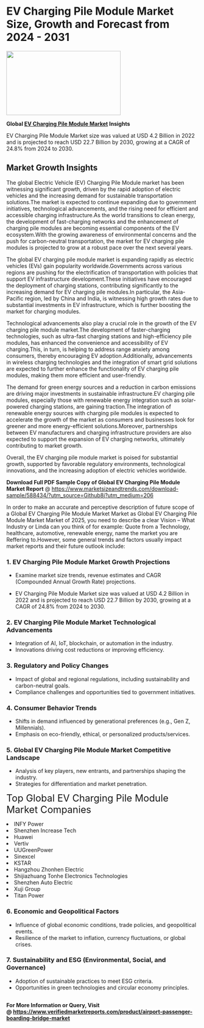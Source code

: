 <H1>EV Charging Pile Module Market Size, Growth and Forecast from 2024 - 2031</H1><img class="aligncenter size-medium wp-image-584254" src="https://thirdeyenews.in/wp-content/uploads/2024/09/Global-Market-Research-300x168.jpeg" alt="" width="300" height="168" /><p><strong>Global&nbsp;<a href="https://www.marketsizeandtrends.com/download-sample/588434/?utm_source=Github8j?utm_medium=206">EV Charging Pile Module Market</a> Insights</strong></p><p>EV Charging Pile Module Market size was valued at USD 4.2 Billion in 2022 and is projected to reach USD 22.7 Billion by 2030, growing at a CAGR of 24.8% from 2024 to 2030.</p><p><h2>Market Growth Insights</h2> <p>The global Electric Vehicle (EV) Charging Pile Module market has been witnessing significant growth, driven by the rapid adoption of electric vehicles and the increasing demand for sustainable transportation solutions.The market is expected to continue expanding due to government initiatives, technological advancements, and the rising need for efficient and accessible charging infrastructure.As the world transitions to clean energy, the development of fast-charging networks and the enhancement of charging pile modules are becoming essential components of the EV ecosystem.With the growing awareness of environmental concerns and the push for carbon-neutral transportation, the market for EV charging pile modules is projected to grow at a robust pace over the next several years.</p> <p>The global EV charging pile module market is expanding rapidly as electric vehicles (EVs) gain popularity worldwide.Governments across various regions are pushing for the electrification of transportation with policies that support EV infrastructure development.These initiatives have encouraged the deployment of charging stations, contributing significantly to the increasing demand for EV charging pile modules.In particular, the Asia-Pacific region, led by China and India, is witnessing high growth rates due to substantial investments in EV infrastructure, which is further boosting the market for charging modules.</p> <p>Technological advancements also play a crucial role in the growth of the EV charging pile module market.The development of faster-charging technologies, such as ultra-fast charging stations and high-efficiency pile modules, has enhanced the convenience and accessibility of EV charging.This, in turn, is helping to address range anxiety among consumers, thereby encouraging EV adoption.Additionally, advancements in wireless charging technologies and the integration of smart grid solutions are expected to further enhance the functionality of EV charging pile modules, making them more efficient and user-friendly.</p> <p>The demand for green energy sources and a reduction in carbon emissions are driving major investments in sustainable infrastructure.EV charging pile modules, especially those with renewable energy integration such as solar-powered charging stations, are gaining traction.The integration of renewable energy sources with charging pile modules is expected to accelerate the growth of the market as consumers and businesses look for greener and more energy-efficient solutions.Moreover, partnerships between EV manufacturers and charging infrastructure providers are also expected to support the expansion of EV charging networks, ultimately contributing to market growth.</p> <p>Overall, the EV charging pile module market is poised for substantial growth, supported by favorable regulatory environments, technological innovations, and the increasing adoption of electric vehicles worldwide.</p> <p><span class=""><strong>Download Full PDF Sample Copy of Global EV Charging Pile Module Market Report</strong> @ <a href="https://www.marketsizeandtrends.com/download-sample/588434/?utm_source=Github8j?utm_medium=206" target="_blank">https://www.marketsizeandtrends.com/download-sample/588434/?utm_source=Github8j?utm_medium=206</a></span></p><p>In order to make an accurate and perceptive description of future scope of a Global&nbsp;EV Charging Pile Module Market Market as Global&nbsp;EV Charging Pile Module Market Market of 2025, you need to describe a clear Vision &ndash; What Industry or Linda can you think of for example: Quote from a Technology, healthcare, automotive, renewable energy, name the market you are Reffering to.However, some general trends and factors usually impact market reports and their future outlook include:</p><h3>1.&nbsp;<strong>EV Charging Pile Module Market Growth Projections</strong></h3><ul><li>Examine market size trends, revenue estimates and CAGR (Compounded Annual Growth Rate) projections.</li><li><p>EV Charging Pile Module Market size was valued at USD 4.2 Billion in 2022 and is projected to reach USD 22.7 Billion by 2030, growing at a CAGR of 24.8% from 2024 to 2030.</p></li></ul><h3>2.&nbsp;<strong>EV Charging Pile Module Market Technological Advancements</strong></h3><ul><li>Integration of AI, IoT, blockchain, or automation in the industry.</li><li>Innovations driving cost reductions or improving efficiency.</li></ul><h3>3.&nbsp;<strong>Regulatory and Policy Changes</strong></h3><ul><li>Impact of global and regional regulations, including sustainability and carbon-neutral goals.</li><li>Compliance challenges and opportunities tied to government initiatives.</li></ul><h3>4.&nbsp;<strong>Consumer Behavior Trends</strong></h3><ul><li>Shifts in demand influenced by generational preferences (e.g., Gen Z, Millennials).</li><li>Emphasis on eco-friendly, ethical, or personalized products/services.</li></ul><h3>5.&nbsp;<strong>Global EV Charging Pile Module Market Competitive Landscape</strong></h3><ul><li>Analysis of key players, new entrants, and partnerships shaping the industry.</li><li>Strategies for differentiation and market penetration.</li></ul><p data-pm-slice="1 1 []"><span style="color: inherit; font-family: inherit; font-size: 25px;">Top Global EV Charging Pile Module Market Companies</span></p><div class="" data-test-id=""><p><li>INFY Power</li><li> Shenzhen Increase Tech</li><li> Huawei</li><li> Vertiv</li><li> UUGreenPower</li><li> Sinexcel</li><li> KSTAR</li><li> Hangzhou Zhonhen Electric</li><li> Shijiazhuang Tonhe Electronics Technologies</li><li> Shenzhen Auto Electric</li><li> Xuji Group</li><li> Titan Power</li></p></div><h3>6.&nbsp;<strong>Economic and Geopolitical Factors</strong></h3><ul><li>Influence of global economic conditions, trade policies, and geopolitical events.</li><li>Resilience of the market to inflation, currency fluctuations, or global crises.</li></ul><h3>7.&nbsp;<strong>Sustainability and ESG (Environmental, Social, and Governance)</strong></h3><ul><li>Adoption of sustainable practices to meet ESG criteria.</li><li>Opportunities in green technologies and circular economy principles.</li></ul><h2><strong style="font-size: 14px;">For More Information or Query, Visit @&nbsp;</strong><a style="background-color: #ffffff; font-size: 14px;" href="https://www.marketsizeandtrends.com/report/ev-charging-pile-module-market/" target="_blank">https://www.verifiedmarketreports.com/product/airport-passenger-boarding-bridge-market</a></h2>